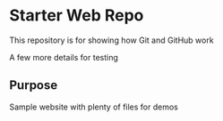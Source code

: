 # Starter Web Repo

This repository is for showing how Git and GitHub work

A few more details for testing

## Purpose

Sample website with plenty of files for demos